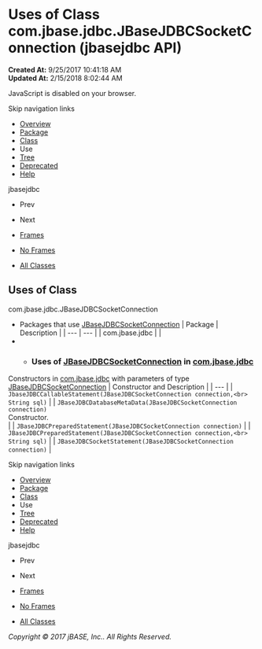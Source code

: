 # Uses of Class com.jbase.jdbc.JBaseJDBCSocketConnection (jbasejdbc   API)

**Created At:** 9/25/2017 10:41:18 AM  
**Updated At:** 2/15/2018 8:02:44 AM  

<!--<br>    try {<br>        if (location.href.indexOf('is-external=true') == -1) {<br>            parent.document.title="Uses of Class com.jbase.jdbc.JBaseJDBCSocketConnection (jbasejdbc   API)";<br>        }<br>    }<br>    catch(err) {<br>    }<br>//-->
JavaScript is disabled on your browser.

Skip navigation links

- [Overview](../../../../overview-summary.html)
- [Package](/39228-jdbc/com_jbase_jdbc_package-summary)
- [Class](/39228-jdbc/com_jbase_jdbc_jbasejdbcsocketconnection "class in com.jbase.jdbc")
- Use
- [Tree](/39228-jdbc/com_jbase_jdbc_package-tree)
- [Deprecated](../../../../deprecated-list.html)
- [Help](../../../../help-doc.html)


jbasejdbc <br>

- Prev
- Next


- [Frames](../../../../index.html?com/jbase/jdbc/class-use//39229-class-use/com_jbase_jdbc_class-use_JBaseJDBCSocketConnection)
- [No Frames](/39229-class-use/com_jbase_jdbc_class-use_JBaseJDBCSocketConnection)


- [All Classes](../../../../allclasses-noframe.html)


<!--<br>  allClassesLink = document.getElementById("allclasses\_navbar\_top");<br>  if(window==top) {<br>    allClassesLink.style.display = "block";<br>  }<br>  else {<br>    allClassesLink.style.display = "none";<br>  }<br>  //-->

## Uses of Class
com.jbase.jdbc.JBaseJDBCSocketConnection

- Packages that use [JBaseJDBCSocketConnection](/39228-jdbc/com_jbase_jdbc_jbasejdbcsocketconnection "class in com.jbase.jdbc") | Package | Description |
| --- | --- |
| com.jbase.jdbc |   |
- - ### Uses of [JBaseJDBCSocketConnection](/39228-jdbc/com_jbase_jdbc_jbasejdbcsocketconnection "class in com.jbase.jdbc") in [com.jbase.jdbc](/39228-jdbc/com_jbase_jdbc_package-summary)


Constructors in [com.jbase.jdbc](/39228-jdbc/com_jbase_jdbc_package-summary) with parameters of type [JBaseJDBCSocketConnection](/39228-jdbc/com_jbase_jdbc_jbasejdbcsocketconnection "class in com.jbase.jdbc") | Constructor and Description |
| --- |
| `JbaseJDBCCallableStatement(JBaseJDBCSocketConnection connection,<br>                          String sql)`  |
| `JBaseJDBCDatabaseMetaData(JBaseJDBCSocketConnection connection)`<br>Constructor.<br> |
| `JBaseJDBCPreparedStatement(JBaseJDBCSocketConnection connection)`  |
| `JBaseJDBCPreparedStatement(JBaseJDBCSocketConnection connection,<br>                          String sql)`  |
| `JBaseJDBCSocketStatement(JBaseJDBCSocketConnection connection)`  |

Skip navigation links

- [Overview](../../../../overview-summary.html)
- [Package](/39228-jdbc/com_jbase_jdbc_package-summary)
- [Class](/39228-jdbc/com_jbase_jdbc_jbasejdbcsocketconnection "class in com.jbase.jdbc")
- Use
- [Tree](/39228-jdbc/com_jbase_jdbc_package-tree)
- [Deprecated](../../../../deprecated-list.html)
- [Help](../../../../help-doc.html)


jbasejdbc <br>

- Prev
- Next


- [Frames](../../../../index.html?com/jbase/jdbc/class-use//39229-class-use/com_jbase_jdbc_class-use_JBaseJDBCSocketConnection)
- [No Frames](/39229-class-use/com_jbase_jdbc_class-use_JBaseJDBCSocketConnection)


- [All Classes](../../../../allclasses-noframe.html)


<!--<br>  allClassesLink = document.getElementById("allclasses\_navbar\_bottom");<br>  if(window==top) {<br>    allClassesLink.style.display = "block";<br>  }<br>  else {<br>    allClassesLink.style.display = "none";<br>  }<br>  //-->

*Copyright © 2017 jBASE, Inc.. All Rights Reserved.*
